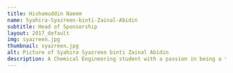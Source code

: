 ```yaml
---
title: Hishamuddin Naeem
name: Syahira-Syazreen-binti-Zainal-Abidin
subtitle: Head of Sponsorship
layout: 2017_default
img: syazreen.jpg
thumbnail: syazreen.jpg
alt: Picture of Syahira Syazreen binti Zainal Abidin
description: A Chemical Engineering student with a passion in being a team player. Syahira knows that the key to securing sponsorship is to understand the needs of the corporate sponsors and the event itself. Having a deep interest in STEM areas, she became a part of the team as she believes that MSTC has a potential in developing the STEM related industry in Malaysia.
---
```

